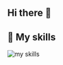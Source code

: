 ## Hi there 👋

## 🌱 My skills
<img alt="my skills" src="https://skillicons.dev/icons?theme=light&perline=8&i=aws,cloudflare,css,docker,figma,gcp,git,github,githubactions,html,js,linux,mysql,nextjs,nodejs,planetscale,postgres,prisma,py,react,tailwind,ts" />